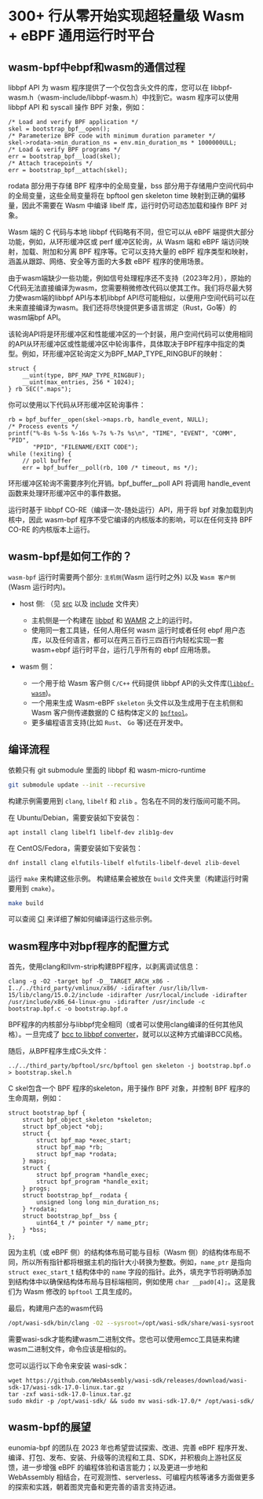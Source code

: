 # 300+ 行从零开始实现超轻量级 Wasm + eBPF 通用运行时平台

## wasm-bpf中ebpf和wasm的通信过程

libbpf API 为 wasm 程序提供了一个仅包含头文件的库，您可以在 libbpf-wasm.h（wasm-include/libbpf-wasm.h）中找到它。wasm 程序可以使用 libbpf API 和 syscall 操作 BPF 对象，例如：

```
/* Load and verify BPF application */
skel = bootstrap_bpf__open();
/* Parameterize BPF code with minimum duration parameter */
skel->rodata->min_duration_ns = env.min_duration_ms * 1000000ULL;
/* Load & verify BPF programs */
err = bootstrap_bpf__load(skel);
/* Attach tracepoints */
err = bootstrap_bpf__attach(skel);
```

rodata 部分用于存储 BPF 程序中的全局变量，bss 部分用于存储用户空间代码中的全局变量，这些全局变量将在 bpftool gen skeleton time 映射到正确的偏移量，因此不需要在 Wasm 中编译 libelf 库，运行时仍可动态加载和操作 BPF 对象。

Wasm 端的 C 代码与本地 libbpf 代码略有不同，但它可以从 eBPF 端提供大部分功能，例如，从环形缓冲区或 perf 缓冲区轮询，从 Wasm 端和 eBPF 端访问映射，加载、附加和分离 BPF 程序等。它可以支持大量的 eBPF 程序类型和映射，涵盖从跟踪、网络、安全等方面的大多数 eBPF 程序的使用场景。

由于wasm端缺少一些功能，例如信号处理程序还不支持（2023年2月），原始的C代码无法直接编译为wasm，您需要稍微修改代码以使其工作。我们将尽最大努力使wasm端的libbpf API与本机libbpf API尽可能相似，以便用户空间代码可以在未来直接编译为wasm。我们还将尽快提供更多语言绑定（Rust，Go等）的wasm端bpf API。

该轮询API将是环形缓冲区和性能缓冲区的一个封装，用户空间代码可以使用相同的API从环形缓冲区或性能缓冲区中轮询事件，具体取决于BPF程序中指定的类型。例如，环形缓冲区轮询定义为BPF_MAP_TYPE_RINGBUF的映射：

```
struct {
    __uint(type, BPF_MAP_TYPE_RINGBUF);
    __uint(max_entries, 256 * 1024);
} rb SEC(".maps");
```

你可以使用以下代码从环形缓冲区轮询事件：

```
rb = bpf_buffer__open(skel->maps.rb, handle_event, NULL);
/* Process events */
printf("%-8s %-5s %-16s %-7s %-7s %s\n", "TIME", "EVENT", "COMM", "PID",
       "PPID", "FILENAME/EXIT CODE");
while (!exiting) {
    // poll buffer
    err = bpf_buffer__poll(rb, 100 /* timeout, ms */);
```

环形缓冲区轮询不需要序列化开销。bpf_buffer__poll API 将调用 handle_event 函数来处理环形缓冲区中的事件数据。

运行时基于 libbpf CO-RE（编译一次-随处运行）API，用于将 bpf 对象加载到内核中，因此 wasm-bpf 程序不受它编译的内核版本的影响，可以在任何支持 BPF CO-RE 的内核版本上运行。

## wasm-bpf是如何工作的？

`wasm-bpf` 运行时需要两个部分: `主机侧`(Wasm 运行时之外) 以及 `Wasm 客户侧`(Wasm 运行时内)。

- host 侧: （见 [src](src) 以及 [include](include) 文件夹）
  - 主机侧是一个构建在 [libbpf](https://github.com/libbpf/libbpf) 和 [WAMR](https://github.com/bytecodealliance/wasm-micro-runtime) 之上的运行时。
  - 使用同一套工具链，任何人用任何 wasm 运行时或者任何 ebpf 用户态库，以及任何语言，都可以在两三百行三四百行内轻松实现一套 wasm+ebpf 运行时平台，运行几乎所有的 ebpf 应用场景。

- wasm 侧：
  - 一个用于给 Wasm 客户侧 `C/C++` 代码提供 libbpf API的头文件库([`libbpf-wasm`](wasm-include/libbpf-wasm.h))。
  - 一个用来生成 Wasm-eBPF `skeleton` 头文件以及生成用于在主机侧和 Wasm 客户侧传递数据的 C 结构体定义的 [`bpftool`](https://github.com/wasm-bpf/bpftool/tree/wasm-bpftool)。
  - 更多编程语言支持(比如 `Rust`、 `Go` 等)还在开发中。

## 编译流程

依赖只有 git submodule 里面的 libbpf 和 wasm-micro-runtime

```sh
git submodule update --init --recursive
```

构建示例需要用到 `clang`, `libelf` 和 `zlib` 。包名在不同的发行版间可能不同。

在 Ubuntu/Debian，需要安装如下安装包：

```shell
apt install clang libelf1 libelf-dev zlib1g-dev
```

在 CentOS/Fedora，需要安装如下安装包：

```shell
dnf install clang elfutils-libelf elfutils-libelf-devel zlib-devel
```

运行 `make` 来构建这些示例。 构建结果会被放在 `build` 文件夹里（构建运行时需要用到 `cmake`）。

```sh
make build
```

可以查阅 [CI](.github/workflows/c-cpp.yml) 来详细了解如何编译运行这些示例。

## wasm程序中对bpf程序的配置方式

首先，使用clang和llvm-strip构建BPF程序，以剥离调试信息：

```
clang -g -O2 -target bpf -D__TARGET_ARCH_x86 -I../../third_party/vmlinux/x86/ -idirafter /usr/lib/llvm-15/lib/clang/15.0.2/include -idirafter /usr/local/include -idirafter /usr/include/x86_64-linux-gnu -idirafter /usr/include -c bootstrap.bpf.c -o bootstrap.bpf.o
```

BPF程序的内核部分与libbpf完全相同（或者可以使用clang编译的任何其他风格）。一旦完成了 [bcc to libbpf converter](https://github.com/iovisor/bcc/issues/4404)，就可以以这种方式编译BCC风格。

随后，从BPF程序生成C头文件：

```
../../third_party/bpftool/src/bpftool gen skeleton -j bootstrap.bpf.o > bootstrap.skel.h
```

C skel包含一个 BPF 程序的skeleton，用于操作 BPF 对象，并控制 BPF 程序的生命周期，例如：

```
struct bootstrap_bpf {
    struct bpf_object_skeleton *skeleton;
    struct bpf_object *obj;
    struct {
        struct bpf_map *exec_start;
        struct bpf_map *rb;
        struct bpf_map *rodata;
    } maps;
    struct {
        struct bpf_program *handle_exec;
        struct bpf_program *handle_exit;
    } progs;
    struct bootstrap_bpf__rodata {
        unsigned long long min_duration_ns;
    } *rodata;
    struct bootstrap_bpf__bss {
        uint64_t /* pointer */ name_ptr;
    } *bss;
};
```

因为主机（或 eBPF 侧）的结构体布局可能与目标（Wasm 侧）的结构体布局不同，所以所有指针都将根据主机的指针大小转换为整数。例如，`name_ptr` 是指向 `struct exec_start_`t 结构体中的 `name` 字段的指针。此外，填充字节将明确添加到结构体中以确保结构体布局与目标端相同，例如使用 `char __pad0[4];`。这是我们为 Wasm 修改的 `bpftool` 工具生成的。

最后，构建用户态的wasm代码

```sh
/opt/wasi-sdk/bin/clang -O2 --sysroot=/opt/wasi-sdk/share/wasi-sysroot -Wl,--allow-undefined -o bootstrap.wasm bootstrap.c
```

需要wasi-sdk才能构建wasm二进制文件。您也可以使用emcc工具链来构建wasm二进制文件，命令应该是相似的。

您可以运行以下命令来安装 wasi-sdk：

```
wget https://github.com/WebAssembly/wasi-sdk/releases/download/wasi-sdk-17/wasi-sdk-17.0-linux.tar.gz
tar -zxf wasi-sdk-17.0-linux.tar.gz
sudo mkdir -p /opt/wasi-sdk/ && sudo mv wasi-sdk-17.0/* /opt/wasi-sdk/
```

## wasm-bpf的展望

eunomia-bpf 的团队在 2023 年也希望尝试探索、改进、完善 eBPF 程序开发、编译、打包、发布、安装、升级等的流程和工具、SDK，并积极向上游社区反馈，进一步增强 eBPF 的编程体验和语言能力；以及更进一步地和 WebAssembly 相结合，在可观测性、serverless、可编程内核等诸多方面做更多的探索和实践，朝着图灵完备和更完善的语言支持迈进。
